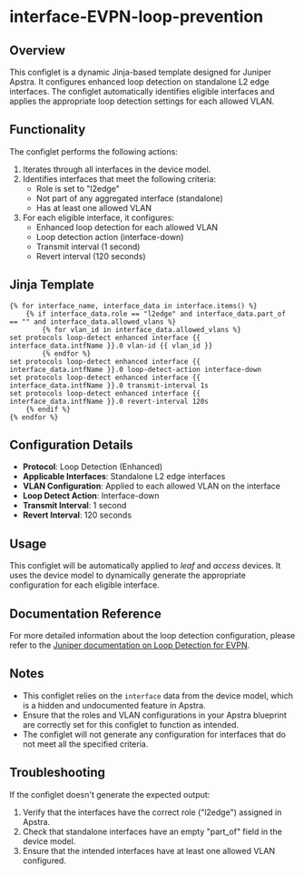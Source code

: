 # interface-EVPN-loop-prevention

## Overview

This configlet is a dynamic Jinja-based template designed for Juniper Apstra. It configures enhanced loop detection on standalone L2 edge interfaces. The configlet automatically identifies eligible interfaces and applies the appropriate loop detection settings for each allowed VLAN.

## Functionality

The configlet performs the following actions:

1. Iterates through all interfaces in the device model.
2. Identifies interfaces that meet the following criteria:
    - Role is set to "l2edge"
    - Not part of any aggregated interface (standalone)
    - Has at least one allowed VLAN
3. For each eligible interface, it configures:
    - Enhanced loop detection for each allowed VLAN
    - Loop detection action (interface-down)
    - Transmit interval (1 second)
    - Revert interval (120 seconds)

## Jinja Template

```jinja2
{% for interface_name, interface_data in interface.items() %}
    {% if interface_data.role == "l2edge" and interface_data.part_of == "" and interface_data.allowed_vlans %}
        {% for vlan_id in interface_data.allowed_vlans %}
set protocols loop-detect enhanced interface {{ interface_data.intfName }}.0 vlan-id {{ vlan_id }}
        {% endfor %}
set protocols loop-detect enhanced interface {{ interface_data.intfName }}.0 loop-detect-action interface-down
set protocols loop-detect enhanced interface {{ interface_data.intfName }}.0 transmit-interval 1s
set protocols loop-detect enhanced interface {{ interface_data.intfName }}.0 revert-interval 120s
    {% endif %}
{% endfor %}
```

## Configuration Details

- **Protocol**: Loop Detection (Enhanced)
- **Applicable Interfaces**: Standalone L2 edge interfaces
- **VLAN Configuration**: Applied to each allowed VLAN on the interface
- **Loop Detect Action**: Interface-down
- **Transmit Interval**: 1 second
- **Revert Interval**: 120 seconds

## Usage

This configlet will be automatically applied to _leaf_ and _access_ devices. It uses the device model to dynamically generate the appropriate configuration for each eligible interface.

## Documentation Reference

For more detailed information about the loop detection configuration, please refer to the [Juniper documentation on Loop Detection for EVPN](https://www.juniper.net/documentation/us/en/software/junos/cli-reference/topics/ref/statement/loop-detect-evpn-edit-protocols.html).

## Notes

- This configlet relies on the `interface` data from the device model, which is a hidden and undocumented feature in Apstra.
- Ensure that the roles and VLAN configurations in your Apstra blueprint are correctly set for this configlet to function as intended.
- The configlet will not generate any configuration for interfaces that do not meet all the specified criteria.

## Troubleshooting

If the configlet doesn't generate the expected output:
1. Verify that the interfaces have the correct role ("l2edge") assigned in Apstra.
2. Check that standalone interfaces have an empty "part_of" field in the device model.
3. Ensure that the intended interfaces have at least one allowed VLAN configured.
